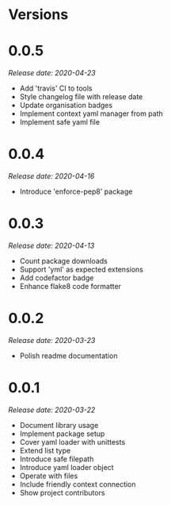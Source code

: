 Versions
========


0.0.5
=========

_Release date: 2020-04-23_

- Add 'travis' CI to tools
- Style changelog file with release date
- Update organisation badges
- Implement context yaml manager from path
- Implement safe yaml file

0.0.4
=========

_Release date: 2020-04-16_

- Introduce 'enforce-pep8' package

0.0.3
=========

_Release date: 2020-04-13_

- Count package downloads
- Support 'yml' as expected extensions
- Add codefactor badge
- Enhance flake8 code formatter

0.0.2
=========

_Release date: 2020-03-23_

- Polish readme documentation

0.0.1
=========

_Release date: 2020-03-22_

- Document library usage
- Implement package setup
- Cover yaml loader with unittests
- Extend list type
- Introduce safe filepath
- Introduce yaml loader object
- Operate with files
- Include friendly context connection
- Show project contributors
